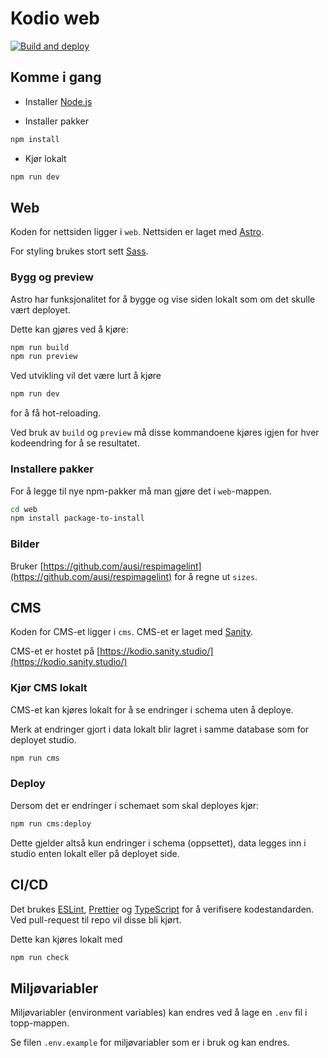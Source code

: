 # Kodio web

[![Build and deploy](https://github.com/Glitner/kodio-web/actions/workflows/deploy.yml/badge.svg?branch=main)](https://github.com/Glitner/kodio-web/actions/workflows/deploy.yml)

## Komme i gang

- Installer [Node.js](https://nodejs.org/en/download/)

- Installer pakker

```bash
npm install
```

- Kjør lokalt

```bash
npm run dev
```

## Web

Koden for nettsiden ligger i `web`. Nettsiden er laget med [Astro](https://astro.build/).

For styling brukes stort sett [Sass](https://sass-lang.com/).

### Bygg og preview

Astro har funksjonalitet for å bygge og vise siden lokalt som om det skulle vært deployet.

Dette kan gjøres ved å kjøre:

```bash
npm run build
npm run preview
```

Ved utvikling vil det være lurt å kjøre

```bash
npm run dev
```

for å få hot-reloading.

Ved bruk av `build` og `preview` må disse kommandoene kjøres igjen for hver kodeendring for å se resultatet.

### Installere pakker

For å legge til nye npm-pakker må man gjøre det i `web`-mappen.

```bash
cd web
npm install package-to-install
```

### Bilder

Bruker [https://github.com/ausi/respimagelint](https://github.com/ausi/respimagelint) for å regne ut `sizes`.

## CMS

Koden for CMS-et ligger i `cms`. CMS-et er laget med [Sanity](https://www.sanity.io/).

CMS-et er hostet på [https://kodio.sanity.studio/](https://kodio.sanity.studio/)

### Kjør CMS lokalt

CMS-et kan kjøres lokalt for å se endringer i schema uten å deploye.

Merk at endringer gjort i data lokalt blir lagret i samme database som for deployet studio.

```bash
npm run cms
```

### Deploy

Dersom det er endringer i schemaet som skal deployes kjør:

```bash
npm run cms:deploy
```

Dette gjelder altså kun endringer i schema (oppsettet), data legges inn i studio enten lokalt eller på deployet side.

## CI/CD

Det brukes [ESLint](https://eslint.org/), [Prettier](https://prettier.io/) og [TypeScript](https://www.typescriptlang.org/) for å verifisere kodestandarden. Ved pull-request til repo vil disse bli kjørt.

Dette kan kjøres lokalt med

```bash
npm run check
```

## Miljøvariabler

Miljøvariabler (environment variables) kan endres ved å lage en `.env` fil i topp-mappen.

Se filen `.env.example` for miljøvariabler som er i bruk og kan endres.
